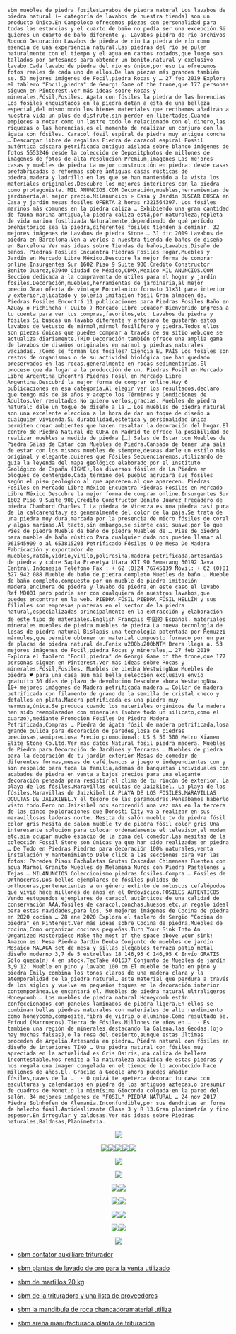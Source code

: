 
```
sbm muebles de piedra fosilesLavabos de piedra natural Los lavabos de piedra natural (← categoría de lavabos de nuestra tienda) son un producto único.En Campoloco ofrecemos piezas con personalidad para todas las estancias y el cuarto de baño no podía ser una excepción.Si quieres un cuarto de baño diferente y. Lavabos piedra de rio archivos Rococó Decoración Lavabos de piedra de rio La piedra de río como esencia de una experiencia natural.Las piedras del río se pulen naturalmente con el tiempo y el agua en cantos rodados,que luego son tallados por artesanos para obtener un bonito,natural y exclusivo lavabo.Cada lavabo de piedra del río es único,por eso te ofrecemos fotos reales de cada uno de ellos.De las piezas más grandes también se. 53 mejores imágenes de Focil,piedra Rocas y … 27 feb 2019 Explora el tablero "Focil,piedra" de Georgi Game of the trone,que 177 personas siguen en Pinterest.Ver más ideas sobre Rocas y minerales,Fósil,Fosiles. Ágata con fósiles la piedra de las herencias Los fósiles enquistados en la piedra dotan a esta de una belleza especial,del mismo modo los bienes materiales que recibamos añadirán a nuestra vida un plus de disfrute,sin perder en libertades.Cuando empieces a notar como un lastre todo lo relacionado con el dinero,las riquezas o las herencias,es el momento de realizar un conjuro con la ágata con fósiles. Caracol fósil espiral de piedra muy antigua concha … Descargar libre de regalías Piedra de caracol espiral Fossil auténtica cáscara petrificada antigua aislada sobre blanco imágenes de fotos 5553246 desde la colección de Depositphotos de millones de imágenes de fotos de alta resolución Premium,imágenes Las mejores casas y muebles de piedra La mejor construcción en piedra: desde casas prefabricadas a reformas sobre antiguas casas rústicas de piedra,madera y ladrillo en las que se han mantenido a la vista los materiales originales.Descubre los mejores interiores con la piedra como protagonista. MIL ANUNCIOS.COM Decoración,muebles,herramientas de jardinería,al mejor precio.Milanuncios > Casa y Jardín BUSCAR BUSCA en Casa y jardin mesas fosiles OFERTA 2 horas r321564397. Los fósiles marinos más comunes en la piedra caliza … Exhibiendo una gran cantidad de fauna marina antigua,la piedra caliza está,por naturaleza,repleta de vida marina fosilizada.Naturalmente,dependiendo de qué período prehistórico sea la piedra,diferentes fósiles tienden a dominar. 32 mejores imágenes de Lavabos de piedra Stone … 31 dic 2019 Lavabos de piedra en Barcelona.Ven a verlos a nuestra tienda de baños de diseño en Barcelona.Ver más ideas sobre Tiendas de baños,Lavabos,Diseño de baños. Piedras Fosiles Encuentra Piedras Fosiles Hogar,Muebles y Jardín en Mercado Libre México.Descubre la mejor forma de comprar online.Insurgentes Sur 1602 Piso 9 Suite 900,Crédito Constructor Benito Juarez,03940 Ciudad de México,CDMX,Mexico MIL ANUNCIOS.COM Sección dedicada a la compraventa de útiles para el hogar y jardín fosiles.Decoración,muebles,herramientas de jardinería,al mejor precio.Gran oferta de vintage Porcelanico formato 31×31 para interior y exterior,alicatado y solería imitación fósil Gran almacén de. Piedras Fosiles Encontrá 11 publicaciones para Piedras Fosiles Baño en Azuay o Pichincha ( Quito ) Mercado Libre Ecuador Bienvenido Ingresa a tu cuenta para ver tus compras,favoritos,etc. Lavabos de piedra y fósiles Si buscas un lavabo diferente y artesano te gustarán estos lavabos de Vetusto de mármol,mármol fosilífero y piedra.Todos ellos son piezas únicas que puedes comprar a través de su sitio web,que se actualiza diariamente.TRIO Decoración también ofrece una amplia gama de lavabos de diseños originales en mármol y piedras naturales vaciadas. ¿Cómo se forman los fósiles? Ciencia EL PAÍS Los fósiles son restos de organismos o de su actividad biológica que han quedado preservados en las rocas,generalmente en rocas sedimentarias.El proceso que da lugar a la producción de un. Piedras Fosil en Mercado Libre Argentina Encontrá Piedras Fosil en Mercado Libre Argentina.Descubrí la mejor forma de comprar online.Hay 6 publicaciones en esa categoría.Al elegir ver los resultados,declaro que tengo más de 18 años y acepto los Términos y Condiciones de Adultos.Ver resultados No quiero verlos,gracias. Muebles de piedra natural: dale un toque de diseño a la … Los muebles de piedra natural son una excelente elección a la hora de dar un toque de diseño a cualquier vivienda.Su durabilidad,estética y personalidad única permiten crear ambientes que hacen resaltar la decoración del hogar.El centro de Piedra Natural de CUPA en Madrid te ofrece la posibilidad de realizar muebles a medida de piedra […] Salas de Estar con Muebles de Piedra Salas de Estar con Muebles de Piedra.Cansado de tener una sala de estar con los mismos muebles de siempre,deseas darle un estilo más original y elegante,quieres que Fósiles Secuenciaremos,utilizando de guía la leyenda del mapa geológico elaborado por el Instituto Geológico de España (IGME),los diversos fósiles de La Piedra en bloques de contenido.Cada término del pueblo agrupará sus fósiles según el piso geológico al que aparecen.al que aparecen. Piedras Fosiles en Mercado Libre México Encuentra Piedras Fosiles en Mercado Libre México.Descubre la mejor forma de comprar online.Insurgentes Sur 1602 Piso 9 Suite 900,Crédito Constructor Benito Juarez Fregadero de piedra Chambord Charles I La piedra de Vicenza es una piedra casi pura de la calcarenita,y es generalmente del color de la paja.Se trata de una piedra muy dura,marcada por la presencia de micro fósiles de coral y algas marinas.Al tacto,sin embargo,se siente casi suave,por lo que Pies de piedra Mueble de baño de piedra Muebles de … Pies de piedra para mueble de baño rústico Para cualquier duda nos pueden llamar al 961545909 o al 653815203 Petrificado Fósiles O De Mesa De Madera Fabricación y exportador de muebles,ratán,vidrio,vinilo,poliresina,madera petrificada,artesanías de piedra y cobre Sapta Prasetya Utara XII 90 Semarang 50192 Java Central Indonesia Teléfono Fax : + 62 (0)24 76745139 Móvil: + 62 (0)81 327 942 088 Mueble de baño de piedra completo Muebles de baño … Mueble de baño completo,compuesto por un mueble de piedra imitación madera,encimera de piedra y lavabo de piedra,en este caso el lavabo Ref MD001 pero podría ser con cualquiera de nuestros lavabos,que puedes encontrar en la web. PIEDRA FÓSIL PIEDRA FÓSIL HELLÍN y sus filiales son empresas punteras en el sector de la piedra natural,especializadas principalmente en la extracción y elaboración de este tipo de materiales.English Français 中国的 Español. materiales minerales muebles de piedra muebles de piedra La nueva tecnología de losas de piedra natural Bislapis una tecnología patentada por Remuzzi mármoles,que permite obtener un material compuesto formado por un par de placas de piedra natural de.Fenix u200bu200bNTM Brera llega a. 53 mejores imágenes de Focil,piedra Rocas y minerales,… 27 feb 2019 Explora el tablero "Focil,piedra" de Georgi Game of the trone,que 177 personas siguen en Pinterest.Ver más ideas sobre Rocas y minerales,Fósil,Fosiles. Muebles de piedra WestwingNow Muebles de piedra ♥ para una casa aún más bella selección exclusiva envío gratuíto 30 días de plazo de devolución Descubre ahora WestwingNow. 10+ mejores imágenes de Madera petrificada madera … Collar de madera petrificada con filamento de grano de la semilla de cristal checo y detalles en plata.Madera petrificada es una piedra muy hermosa,única.Se produce cuando los materiales orgánicos de la madera han sido reemplazados con minerales (sobre todo un silicato,como el cuarzo),mediante Promoción Fósiles De Piedra Madera Petrificada,Compras … Piedra de ágata fósil de madera petrificada,losa grande pulida para decoración de paredes,losa de piedras preciosas,semipreciosa Precio promocional: US $ 50 500 Metro Xiamen Elite Stone Co.Ltd.Ver más datos Natural fósil piedra madera. Muebles de Piedra para Decoración de Jardines y Terrazas … Muebles de piedra para la decoración de tu jardín exterior Mesas de comedor de diferentes formas,mesas de café,bancos a juego o independientes con y sin respaldo para toda la familia,además de banquetas individuales con acabados de piedra en venta a bajos precios para una elegante decoración pensada para resistir al clima de tu rincón de exterior. La playa de los fósiles.Maravillas ocultas de Jaizkibel. La playa de los fósiles.Maravillas de Jaizkibel.LA PLAYA DE LOS FOSILES.MARAVILLAS OCULTAS DE JAIZKIBEL.Y el tesoro de las paramoudras.Pensábamos haberlo visto todo.Pero no.Jaizkibel nos sorprendió una vez más en la tercera de las cinco exploraciones que Donosti City va a realizar en sus maravillosas laderas norte. Mesita de salón mueble tv de piedra fósil color gris Mesita de salón mueble tv de piedra fósil color gris Una interesante solución para colocar ordenadamente el televisor,el modem etc.sin ocupar mucho espacio de la zona del comedor.Las mesitas de la colección Fossil Stone son únicas ya que han sido realizadas en piedra … De Todo en Piedras Piedras para decoración 100% naturales,venta instalación y mantenimiento Dale click a las secciones para ver las fotos: Paredes Pisos Fachaletas Grutas Cascadas Chimeneas Fuentes con agua Mármol Granito Muebles de Melamina Muros con Piedra Pastelones y Tejas … MILANUNCIOS Coleccionismo piedras fosiles.Compra … Fósiles de Orthoceras.Dos bellos ejemplares de fósiles pulidos de orthoceras,pertenecientes a un género extinto de moluscos cefalópodos que vivió hace millones de años en el Ordovícico.FOSILES AUTÉNTICOS Vendo estupendos ejemplares de caracol autÉnticos de una calidad de conservación AAA,fosiles de caracol,conchas,huesos,etc.un regalo ideal para estas navidades,para los. 50 mejores imágenes de Cocina de piedra en 2020 cocina … 28 ene 2020 Explora el tablero de Sergio "Cocina de piedra" en Pinterest.Ver más ideas sobre Cocina de piedra,Muebles de cocina,Como organizar cocinas pequeñas.Turn Your Sink Into An Organized Masterpiece Make the most of the space above your sink! Amazon.es: Mesa Piedra Jardin Deuba Conjunto de muebles de jardín Mosaico MALAGA set de mesa y sillas plegables terraza patio metal diseño moderno 3,7 de 5 estrellas 18 146,95 € 146,95 € Envío GRATIS Sólo queda(n) 4 en stock.TecTake 401637 Conjunto de Muebles de jardín 3,9 12. Mueble en pino y lavabo 100 cm El mueble de baño en pino y piedra Emily combina los tonos claros de una madera clara y la atemporalidad de la piedra natural… este material que perdura a través de los siglos y vuelve en pequeños toques en la decoración interior contemporánea.Le encantará el. Muebles de piedra natural ultraligeros Honeycomb … Los muebles de piedra natural Honeycomb están confeccionados con paneles laminados de piedra ligera.En ellos se combinan bellas piedras naturales con materiales de alto rendimiento como honeycomb,composite,fibra de vidrio o aluminio.Como resultado se. Erfoud (Marruecos).Tierra de Fósiles.Millones de años en …  · Es también una región de minerales,destacando la Galena,las Geodas,(ojo hay muchas falsas),o la rosa del desierto,aunque estas últimas proceden de Argelia.Artesanía en piedra… Piedra natural con fósiles en diseño de interiores TINO … Una piedra natural con fósiles muy apreciada en la actualidad es Gris Osiris,una caliza de belleza incontestable.Nos remite a la naturaleza acuática de estas piedras y nos regala una imagen congelada en el tiempo de lo acontecido hace millones de años.El. Gracias a Google ahora puedes añadir fósiles,naves de la …  · O quizá te apetezca decorar tu casa con esculturas y calendarios en piedra de los antiguos aztecas,o presumir de cuadros de Monet,o la mismísima Gioconda colgada en la pared del salón. 34 mejores imágenes de "FOSIL" PIEDRA NATURAL … 24 nov 2017 Piedra Solnhofen de Alemania.Inconfundible,por sus dendritas en forma de helecho fósil.Antideslizante Clase 3 y R 13.Gran planimetría y fino espesor.En irregular y baldosas.Ver más ideas sobre Piedras naturales,Baldosas,Planimetria. 
```

<div align="center">

<a href="https://es-crusher.shibang-china.com/github&k=sbm+muebles+de+piedra+fosiles"><img src="https://static.shibang-china.com/es/crusher/logo.jpg"></a>

<a href="https://es-crusher.shibang-china.com/github&k=sbm+muebles+de+piedra+fosiles"><img src="https://static.shibang-china.com/es/crusher/index.jpg"></a><a href="https://es-crusher.shibang-china.com/material.htmlgithub&k=sbm+muebles+de+piedra+fosiles"><img src="https://static.shibang-china.com/es/crusher/material.jpg"></a><a href="https://es-crusher.shibang-china.com/application.htmlgithub&k=sbm+muebles+de+piedra+fosiles"><img src="https://static.shibang-china.com/es/crusher/application.jpg"></a><a href="https://es-crusher.shibang-china.com/aboutus.htmlgithub&k=sbm+muebles+de+piedra+fosiles"><img src="https://static.shibang-china.com/es/crusher/aboutus.jpg"></a><a href="https://es-crusher.shibang-china.com/contact.htmlgithub&k=sbm+muebles+de+piedra+fosiles"><img src="https://static.shibang-china.com/es/crusher/contact.jpg"></a>

<a href="https://es-crusher.shibang-china.com/github&k=sbm+muebles+de+piedra+fosiles"><img src="https://static.shibang-china.com/es/crusher/banner.jpg"></a>

<a href="https://swt.shibang-china.com/github&k=sbm+muebles+de+piedra+fosiles"><img src="https://static.shibang-china.com/es/crusher/text.jpg"></a>

<a href="https://swt.shibang-china.com/github&k=sbm+muebles+de+piedra+fosiles"><img src="https://static.shibang-china.com/es/crusher/chat.jpg"></a><a href="https://es-crusher.shibang-china.com/contact.htmlgithub&k=sbm+muebles+de+piedra+fosiles"><img src="https://static.shibang-china.com/es/crusher/message.jpg"></a>

<a href="https://es-crusher.shibang-china.com/products/pe.htmlgithub&k=sbm+muebles+de+piedra+fosiles"><img src="https://static.shibang-china.com/es/crusher/pe.jpg"></a><a href="https://es-crusher.shibang-china.com/products/pf.htmlgithub&k=sbm+muebles+de+piedra+fosiles"><img src="https://static.shibang-china.com/es/crusher/pf.jpg"></a>

<a href="https://es-crusher.shibang-china.com/products/hpt.htmlgithub&k=sbm+muebles+de+piedra+fosiles"><img src="https://static.shibang-china.com/es/crusher/hpt.jpg"></a><a href="https://es-crusher.shibang-china.com/products/vsi.htmlgithub&k=sbm+muebles+de+piedra+fosiles"><img src="https://static.shibang-china.com/es/crusher/vsi.jpg"></a>

<a href="https://es-crusher.shibang-china.com/products/klv.htmlgithub&k=sbm+muebles+de+piedra+fosiles"><img src="https://static.shibang-china.com/es/crusher/klv.jpg"></a><a href="https://es-crusher.shibang-china.com/products/portable.htmlgithub&k=sbm+muebles+de+piedra+fosiles"><img src="https://static.shibang-china.com/es/crusher/portable.jpg"></a>

<a href="https://swt.shibang-china.com/github&k=sbm+muebles+de+piedra+fosiles"><img src="https://static.shibang-china.com/es/crusher/case.jpg"></a>

</div>


* [sbm contator auxilliare triturador](sbm%20contator%20auxilliare%20triturador.md)

* [sbm plantas de lavado de oro para la venta utilizado](sbm%20plantas%20de%20lavado%20de%20oro%20para%20la%20venta%20utilizado.md)

* [sbm de martillos 20 kg](sbm%20de%20martillos%2020%20kg.md)

* [sbm de la trituradora y una lista de proveedores](sbm%20de%20la%20trituradora%20y%20una%20lista%20de%20proveedores.md)

* [sbm la mandibula de roca chancadoramaterial utiliza](sbm%20la%20mandibula%20de%20roca%20chancadoramaterial%20utiliza.md)

* [sbm arena manufacturada planta de trituración](sbm%20arena%20manufacturada%20planta%20de%20trituraci%C3%B3n.md)